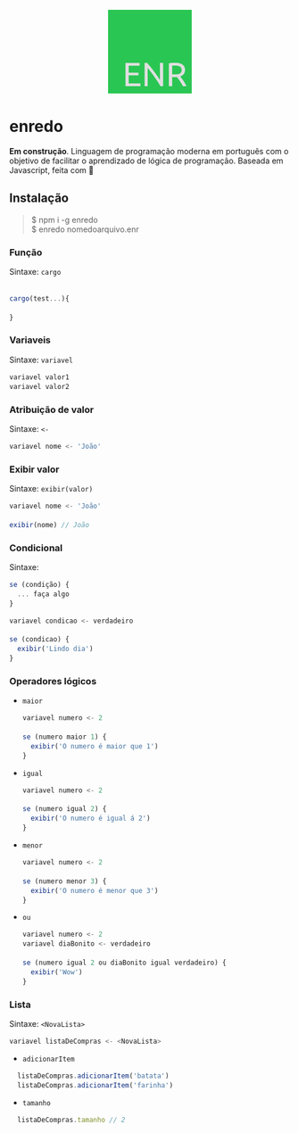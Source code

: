 <p align="center">
  <img src="enr.png" />
</p>

# enredo

**Em construção**. Linguagem de programação moderna em português com o objetivo de facilitar o aprendizado de lógica de programação. Baseada em Javascript, feita com 💚

## Instalação
>$ npm i -g enredo  
>$ enredo nomedoarquivo.enr  

### Função
Sintaxe: `cargo`  
```javascript

cargo(test...){

}
```


### Variaveis
Sintaxe: `variavel`  
```javascript
variavel valor1
variavel valor2
```

### Atribuição de valor
Sintaxe: `<-`  
```javascript
variavel nome <- 'João'
```
### Exibir valor
Sintaxe: `exibir(valor)`  
```javascript
variavel nome <- 'João'

exibir(nome) // João
```

### Condicional
Sintaxe: 
```javascript
se (condição) {
  ... faça algo
}
```
```javascript
variavel condicao <- verdadeiro

se (condicao) {
  exibir('Lindo dia')
}
```

### Operadores lógicos
* `maior`

  ```javascript
  variavel numero <- 2
  
  se (numero maior 1) {
    exibir('O numero é maior que 1')
  }
  ```
* `igual`

  ```javascript
  variavel numero <- 2
  
  se (numero igual 2) {
    exibir('O numero é igual á 2')
  }
  ```
* `menor`

  ```javascript
  variavel numero <- 2
  
  se (numero menor 3) {
    exibir('O numero é menor que 3')
  }
  ```
* `ou`

  ```javascript
  variavel numero <- 2
  variavel diaBonito <- verdadeiro

  se (numero igual 2 ou diaBonito igual verdadeiro) {
    exibir('Wow')
  }
  ```

### Lista
Sintaxe: `<NovaLista>`  
```javascript
variavel listaDeCompras <- <NovaLista>
```
  * `adicionarItem`
  ```javascript
    listaDeCompras.adicionarItem('batata')
    listaDeCompras.adicionarItem('farinha')
  ```
  * `tamanho`
  ```javascript
    listaDeCompras.tamanho // 2
  ```
